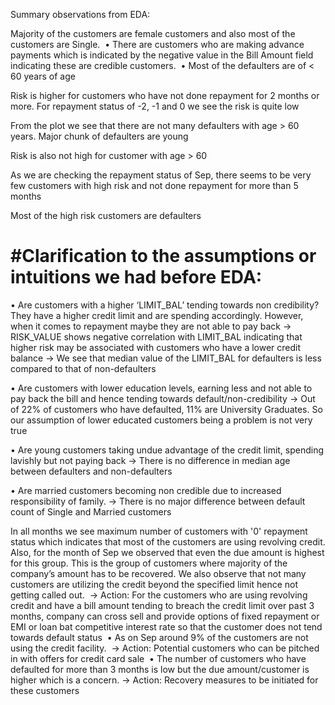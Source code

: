 Summary observations from EDA:

Majority of the customers are female customers and also most of the customers are Single.
​
• There are customers who are making advance payments which is indicated by the negative value in the Bill Amount field indicating these are credible customers.
​
• Most of the defaulters are of < 60 years of age

Risk is higher for customers who have not done repayment for 2 months or more. For repayment status of -2, -1 and 0 we see the risk is quite low

From the plot we see that there are not many defaulters with age > 60 years. Major chunk of defaulters are young

Risk is also not high for customer with age > 60

As we are checking the repayment status of Sep, there seems to be very few customers with high risk and not done repayment for more than 5 months

Most of the high risk customers are defaulters

# #Clarification to the assumptions or intuitions we had before EDA:
• Are customers with a higher ‘LIMIT_BAL’ tending towards non credibility? They have a higher credit limit and are spending accordingly. However, when it comes to repayment maybe they are not able to pay back -> RISK_VALUE shows negative correlation with LIMIT_BAL indicating that higher risk may be associated with customers who have a lower credit balance -> We see that median value of the LIMIT_BAL for defaulters is less compared to that of non-defaulters

• Are customers with lower education levels, earning less and not able to pay back the bill and hence tending towards default/non-credibility -> Out of 22% of customers who have defaulted, 11% are University Graduates. So our assumption of lower educated customers being a problem is not very true

• Are young customers taking undue advantage of the credit limit, spending lavishly but not paying back -> There is no difference in median age between defaulters and non-defaulters

• Are married customers becoming non credible due to increased responsibility of family. -> There is no major difference between default count of Single and Married customers

In all months we see maximum number of customers with '0' repayment status which indicates that most of the customers are using revolving credit. Also, for the month of Sep we observed that even the due amount is highest for this group. This is the group of customers where majority of the company’s amount has to be recovered. We also observe that not many customers are utilizing the credit beyond the specified limit hence not getting called out.
​
-> Action: For the customers who are using revolving credit and have a bill amount tending to breach the credit limit over past 3 months, company can cross sell and provide options of fixed repayment or EMI or loan bat competitive interest rate so that the customer does not tend towards default status
​
• As on Sep around 9% of the customers are not using the credit facility.
​
-> Action: Potential customers who can be pitched in with offers for credit card sale
​
• The number of customers who have defaulted for more than 3 months is low but the due amount/customer is higher which is a concern.
​
-> Action: Recovery measures to be initiated for these customers
